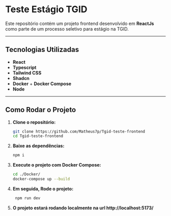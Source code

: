 #  Teste Estágio TGID

Este repositório contém um projeto frontend desenvolvido em **ReactJs** como parte de um processo seletivo para estágio na TGID.

---

##  Tecnologias Utilizadas

- **React**
- **Typescript**
- **Tailwind CSS**
- **Shadcn**
- **Docker** + **Docker Compose**
- **Node**

---

## Como Rodar o Projeto

1. **Clone o repositório:**
   ```bash
   git clone https://github.com/Matheus7p/Tgid-teste-frontend
   cd Tgid-teste-frontend
   ```

2. **Baixe as dependências:**
   ```bash
   npm i
   ```

4. **Execute o projeto com Docker Compose:**
   ```bash
   cd ./Docker/
   docker-compose up --build
   ```

5. **Em seguida, Rode o projeto:**
   ```bash
    npm run dev
   ```
6. **O projeto estará rodando localmente na url http://localhost:5173/**

